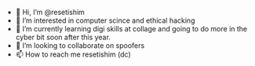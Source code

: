 - 👋 Hi, I’m @resetishim
- 👀 I’m interested in computer scince and ethical hacking
- 🌱 I’m currently learning digi skills at collage and going to do more in the cyber bit soon after this year.
- 💞️ I’m looking to collaborate on spoofers 
- 📫 How to reach me resetishim (dc)

<!---
resetishim/resetishim is a ✨ special ✨ repository because its `README.md` (this file) appears on your GitHub profile.
You can click the Preview link to take a look at your changes.
--->
